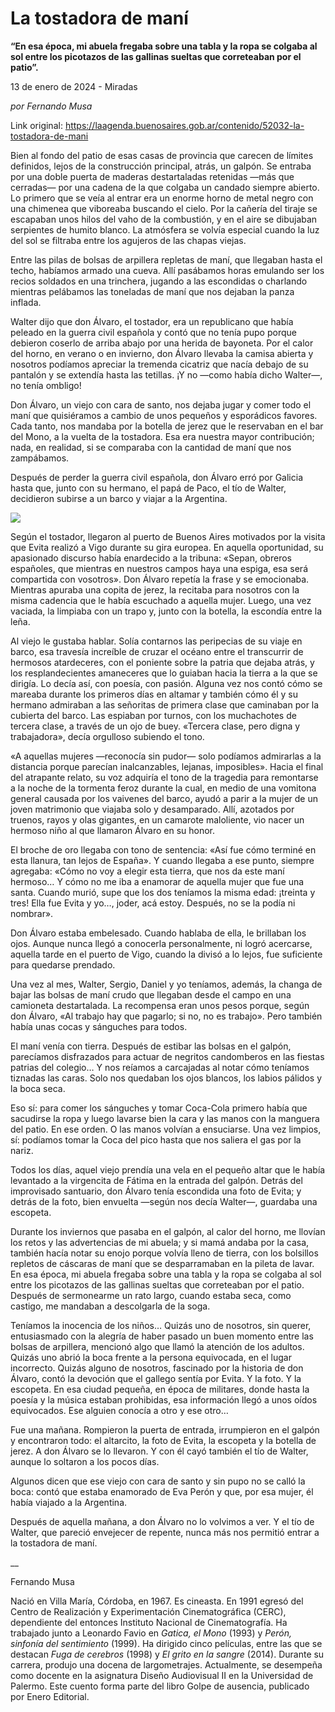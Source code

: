 # La tostadora de maní

**“En esa época, mi abuela fregaba sobre una tabla y la ropa se colgaba al sol entre los picotazos de las gallinas sueltas que correteaban por el patio”.**

13 de enero de 2024 - Miradas

_por Fernando Musa_

Link original: https://laagenda.buenosaires.gob.ar/contenido/52032-la-tostadora-de-mani



Bien al fondo del patio de esas casas de provincia que carecen de límites definidos, lejos de la construcción principal, atrás, un galpón. Se entraba por una doble puerta de maderas destartaladas retenidas —más que cerradas— por una cadena de la que colgaba un candado siempre abierto. Lo primero que se veía al entrar era un enorme horno de metal negro con una chimenea que viboreaba buscando el cielo. Por la cañería del tiraje se escapaban unos hilos del vaho de la combustión, y en el aire se dibujaban serpientes de humito blanco. La atmósfera se volvía especial cuando la luz del sol se filtraba entre los agujeros de las chapas viejas.




Entre las pilas de bolsas de arpillera repletas de maní, que llegaban hasta el techo, habíamos armado una cueva. Allí pasábamos horas emulando ser los recios soldados en una trinchera, jugando a las escondidas o charlando mientras pelábamos las toneladas de maní que nos dejaban la panza inflada.




Walter dijo que don Álvaro, el tostador, era un republicano que había peleado en la guerra civil española y contó que no tenía pupo porque debieron coserlo de arriba abajo por una herida de bayoneta. Por el calor del horno, en verano o en invierno, don Álvaro llevaba la camisa abierta y nosotros podíamos apreciar la tremenda cicatriz que nacía debajo de su pantalón y se extendía hasta las tetillas. ¡Y no —como había dicho Walter—, no tenía ombligo!




Don Álvaro, un viejo con cara de santo, nos dejaba jugar y comer todo el maní que quisiéramos a cambio de unos pequeños y esporádicos favores. Cada tanto, nos mandaba por la botella de jerez que le reservaban en el bar del Mono, a la vuelta de la tostadora. Esa era nuestra mayor contribución; nada, en realidad, si se comparaba con la cantidad de maní que nos zampábamos.




Después de perder la guerra civil española, don Álvaro erró por Galicia hasta que, junto con su hermano, el papá de Paco, el tío de Walter, decidieron subirse a un barco y viajar a la Argentina.




![](https://cdn.feater.me/files/images/3413954/e4d29c06-9a86-4ff5-a954-179c2db7bd73.png)




Según el tostador, llegaron al puerto de Buenos Aires motivados por la visita que Evita realizó a Vigo durante su gira europea. En aquella oportunidad, su apasionado discurso había enardecido a la tribuna: «Sepan, obreros españoles, que mientras en nuestros campos haya una espiga, esa será compartida con vosotros». Don Álvaro repetía la frase y se emocionaba. Mientras apuraba una copita de jerez, la recitaba para nosotros con la misma cadencia que le había escuchado a aquella mujer. Luego, una vez vaciada, la limpiaba con un trapo y, junto con la botella, la escondía entre la leña.




Al viejo le gustaba hablar. Solía contarnos las peripecias de su viaje en barco, esa travesía increíble de cruzar el océano entre el transcurrir de hermosos atardeceres, con el poniente sobre la patria que dejaba atrás, y los resplandecientes amaneceres que lo guiaban hacia la tierra a la que se dirigía. Lo decía así, con poesía, con pasión. Alguna vez nos contó cómo se mareaba durante los primeros días en altamar y también cómo él y su hermano admiraban a las señoritas de primera clase que caminaban por la cubierta del barco. Las espiaban por turnos, con los muchachotes de tercera clase, a través de un ojo de buey. «Tercera clase, pero digna y trabajadora», decía orgulloso subiendo el tono.




«A aquellas mujeres —reconocía sin pudor— solo podíamos admirarlas a la distancia porque parecían inalcanzables, lejanas, imposibles». Hacia el final del atrapante relato, su voz adquiría el tono de la tragedia para remontarse a la noche de la tormenta feroz durante la cual, en medio de una vomitona general causada por los vaivenes del barco, ayudó a parir a la mujer de un joven matrimonio que viajaba solo y desamparado. Allí, azotados por truenos, rayos y olas gigantes, en un camarote maloliente, vio nacer un hermoso niño al que llamaron Álvaro en su honor.




El broche de oro llegaba con tono de sentencia: «Así fue cómo terminé en esta llanura, tan lejos de España». Y cuando llegaba a ese punto, siempre agregaba: «Cómo no voy a elegir esta tierra, que nos da este maní hermoso… Y cómo no me iba a enamorar de aquella mujer que fue una santa. Cuando murió, supe que los dos teníamos la misma edad: ¡treinta y tres! Ella fue Evita y yo…, joder, acá estoy. Después, no se la podía ni nombrar».




Don Álvaro estaba embelesado. Cuando hablaba de ella, le brillaban los ojos. Aunque nunca llegó a conocerla personalmente, ni logró acercarse, aquella tarde en el puerto de Vigo, cuando la divisó a lo lejos, fue suficiente para quedarse prendado.




Una vez al mes, Walter, Sergio, Daniel y yo teníamos, además, la changa de bajar las bolsas de maní crudo que llegaban desde el campo en una camioneta destartalada. La recompensa eran unos pesos porque, según don Álvaro, «Al trabajo hay que pagarlo; si no, no es trabajo». Pero también había unas cocas y sánguches para todos.




El maní venía con tierra. Después de estibar las bolsas en el galpón, parecíamos disfrazados para actuar de negritos candomberos en las fiestas patrias del colegio… Y nos reíamos a carcajadas al notar cómo teníamos tiznadas las caras. Solo nos quedaban los ojos blancos, los labios pálidos y la boca seca.




Eso sí: para comer los sánguches y tomar Coca-Cola primero había que sacudirse la ropa y luego lavarse bien la cara y las manos con la manguera del patio. En ese orden. O las manos volvían a ensuciarse. Una vez limpios, sí: podíamos tomar la Coca del pico hasta que nos saliera el gas por la nariz.




Todos los días, aquel viejo prendía una vela en el pequeño altar que le había levantado a la virgencita de Fátima en la entrada del galpón. Detrás del improvisado santuario, don Álvaro tenía escondida una foto de Evita; y detrás de la foto, bien envuelta —según nos decía Walter—, guardaba una escopeta.




Durante los inviernos que pasaba en el galpón, al calor del horno, me llovían los retos y las advertencias de mi abuela; y si mamá andaba por la casa, también hacía notar su enojo porque volvía lleno de tierra, con los bolsillos repletos de cáscaras de maní que se desparramaban en la pileta de lavar. En esa época, mi abuela fregaba sobre una tabla y la ropa se colgaba al sol entre los picotazos de las gallinas sueltas que correteaban por el patio. Después de sermonearme un rato largo, cuando estaba seca, como castigo, me mandaban a descolgarla de la soga.




Teníamos la inocencia de los niños… Quizás uno de nosotros, sin querer, entusiasmado con la alegría de haber pasado un buen momento entre las bolsas de arpillera, mencionó algo que llamó la atención de los adultos. Quizás uno abrió la boca frente a la persona equivocada, en el lugar incorrecto. Quizás alguno de nosotros, fascinado por la historia de don Álvaro, contó la devoción que el gallego sentía por Evita. Y la foto. Y la escopeta. En esa ciudad pequeña, en época de militares, donde hasta la poesía y la música estaban prohibidas, esa información llegó a unos oídos equivocados. Ese alguien conocía a otro y ese otro…




Fue una mañana. Rompieron la puerta de entrada, irrumpieron en el galpón y encontraron todo: el altarcito, la foto de Evita, la escopeta y la botella de jerez. A don Álvaro se lo llevaron. Y con él cayó también el tío de Walter, aunque lo soltaron a los pocos días.




Algunos dicen que ese viejo con cara de santo y sin pupo no se calló la boca: contó que estaba enamorado de Eva Perón y que, por esa mujer, él había viajado a la Argentina.




Después de aquella mañana, a don Álvaro no lo volvimos a ver. Y el tío de Walter, que pareció envejecer de repente, nunca más nos permitió entrar a la tostadora de maní.




\_\_




Fernando Musa




Nació en Villa María, Córdoba, en 1967. Es cineasta. En 1991 egresó del Centro de Realización y Experimentación Cinematográfica (CERC), dependiente del entonces Instituto Nacional de Cinematografía. Ha trabajado junto a Leonardo Favio en *Gatica, el Mono* (1993) y *Perón, sinfonía del sentimiento* (1999). Ha dirigido cinco películas, entre las que se destacan *Fuga de cerebros* (1998) y *El grito en la sangre* (2014). Durante su carrera, produjo una docena de largometrajes. Actualmente, se desempeña como docente en la asignatura Diseño Audiovisual II en la Universidad de Palermo. Este cuento forma parte del libro Golpe de ausencia, publicado por Enero Editorial.



